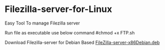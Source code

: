 # Filezilla-server-for-Linux

Easy Tool To manage Filezilla server

Run file as executable use below command
#chmod +x FTP.sh


Download Filezilla-server for Debian Based 
[FileZilla-server-x86Debian.deb](https://github.com/nagesh-mk/Filezilla-server-for-Linux/raw/file/FileZilla_Server_1.2.0_x86_64-linux-gnu.deb)
